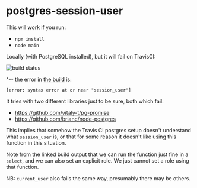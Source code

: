 # postgres-session-user

This will work if you run:
 - `npm install`
 - `node main`
 
Locally (with PostgreSQL installed), but it will fail on TravisCI:
 
![build status](https://travis-ci.org/SCdF/postgres-session-user.svg?branch=master)

^-- the error in [the build](https://travis-ci.org/SCdF/postgres-session-user/builds/135078650) is:

```
[error: syntax error at or near "session_user"]
```

It tries with two different libraries just to be sure, both which fail:
 - https://github.com/vitaly-t/pg-promise
 - https://github.com/brianc/node-postgres

This implies that somehow the Travis CI postgres setup doesn't understand what `session_user` is, or that for some reason it doesn't like using this function in this situation.

Note from the linked build output that we can run the function just fine in a  `select`, and we can also set an explicit role. We just cannot set a role using that function.

NB: `current_user` also fails the same way, presumably there may be others.

